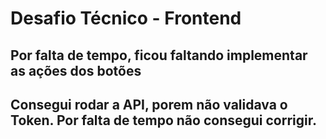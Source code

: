 # Desafio Técnico - Frontend

## Por falta de tempo, ficou faltando implementar as ações dos botões
## Consegui rodar a API, porem não validava o Token. Por falta de tempo não consegui corrigir.
